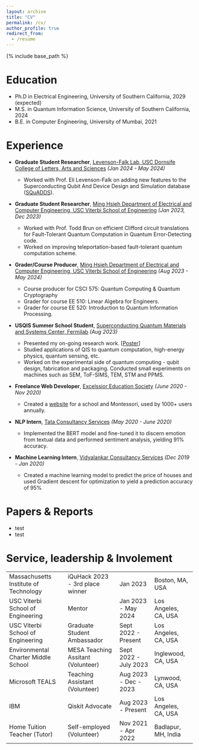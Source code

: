 ```yaml
---
layout: archive
title: "CV"
permalink: /cv/
author_profile: true
redirect_from:
  - /resume
---
```


{% include base_path %}

Education
======
* Ph.D in Electrical Engineering, University of Southern California, 2029 (expected)
* M.S. in Quantum Information Science, University of Southern California, 2024
* B.E. in Computer Engineering, University of Mumbai, 2021

Experience
======
* **Graduate Student Researcher**, <u>Levenson-Falk Lab, USC Dornsife College of Letters, Arts and Sciences</u> *(Jan 2024 - May 2024)*
  * Worked with Prof. Eli Levenson-Falk on adding new features to the Superconducting Qubit And Device Design and Simulation database ([SQuADDS](https://lfl-lab.github.io/SQuADDS/)). 

* **Graduate Student Researcher**, <u>Ming Hsieh Department of Electrical and Computer Engineering, USC Viterbi School of Engineering</u> *(Jan 2023, Dec 2023)*
  * Worked with Prof. Todd Brun on efficient Clifford circuit translations for Fault-Tolerant Quantum Computation in Quantum Error-Detecting code.
  * Worked on improving teleportation-based fault-tolerant quantum computation scheme.

* **Grader/Course Producer**, <u>Ming Hsieh Department of Electrical and Computer Engineering, USC Viterbi School of Engineering</u> *(Aug 2023 - May 2024)*
  * Course producer for CSCI 575: Quantum Computing & Quantum Cryptography
  * Grader for course EE 510: Linear Algebra for Engineers.
  * Grader for course EE 520: Introduction to Quantum Information Processing.

* **USQIS Summer School Student**, <u>Superconducting Quantum Materials and Systems Center, Fermilab</u> *(Aug 2023)*
  * Presented my on-going research work. [[Poster](https://drive.google.com/file/d/1Oc6mps5IqK25sVtUGStDIXfoFy_e2VC5/view)]
  * Studied applications of QIS to quantum computation, high-energy physics, quantum sensing, etc.
  * Worked on the experimental side of quantum computing - qubit design, fabrication and packaging. Conducted small experiments on machines such as SEM, ToF-SIMS, TEM, STM and PPMS.
  
* **Freelance Web Developer**, <u>Excelssior Education Society</u> *(June 2020 - Nov 2020)*
  * Created a [website](https://bimsparadiseschool.edu.in/) for a school and Montessori, used by 1000+ users annually.

* **NLP Intern**, <u>Tata Consultancy Services</u> *(May 2020 - June 2020)*
  * Implemented the BERT model and fine-tuned it to discern emotion from textual data and performed sentiment analysis, yielding 91% accuracy.

* **Machine Learning Intern**, <u>Vidyalankar Consultancy Services</u> *(Dec 2019 - Jan 2020)*
  * Created a machine learning model to predict the price of houses and used Gradient descent for optimization to yield a prediction accuracy of 95%

<!-- Skills
======
* Skill 1
* Skill 2
  * Sub-skill 2.1
  * Sub-skill 2.2
  * Sub-skill 2.3
* Skill 3 -->

<!-- Papers & Reports
======
  <ul>{% for post in site.publications reversed %}
    {% include archive-single-cv.html %}
  {% endfor %}</ul>
   -->
   
Papers & Reports
======
* test
* test
   
<!-- Talks
======
  <ul>{% for post in site.talks reversed %}
    {% include archive-single-talk-cv.html  %}
  {% endfor %}</ul> -->
  
<!-- Teaching
======
  <ul>{% for post in site.teaching reversed %}
    {% include archive-single-cv.html %}
  {% endfor %}</ul> -->
  
Service, leadership & Involement
======
<style>
td, th {
   border: none!important;
}
</style>


|          |         |               |          |
| ------------ | ------------- | ------------------ | ------------ |
| Massachusetts Institute of Technology | iQuHack 2023 - 3rd place winner    | Jan 2023 | Boston, MA, USA    |
| USC Viterbi School of Engineering  | Mentor    | Jan 2023 - May 2024 | Los Angeles, CA, USA    |
| USC Viterbi School of Engineering | Graduate Student Ambassador    | Sept 2022 - Present | Los Angeles, CA, USA    |
| Environmental Charter Middle School | MESA Teaching Assitant (Volunteer)    | Sept 2022 - July 2023 | Inglewood, CA, USA    |
| Microsoft TEALS | Teaching Assistant (Volunteer)    | Aug 2023 - Dec - 2023 | Lynwood, CA, USA    |
| IBM       | Qiskit Advocate    | Aug 2023 - Present    | Los Angeles, CA, USA         |
| Home Tuition Teacher (Tutor)       | Self-employed (Volunteer)          |Nov 2021 - Apr 2022    | Badlapur, MH, India        |

